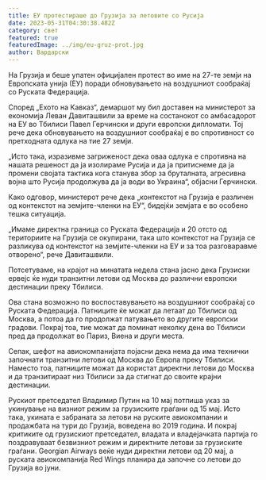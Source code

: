 ```yaml
---
title: ЕУ протестираше до Грузија за летовите со Русија
date: 2023-05-31T04:30:38.482Z
category: свет
featured: true
featuredImage: ../img/eu-gruz-prot.jpg
author: Вардарски
---
```

На Грузија и беше упатен официјален протест во име на 27-те земји на Европската унија (ЕУ) поради обновувањето на воздушниот сообраќај со Руската Федерација.

Според „Ехото на Кавказ“, демаршот му бил доставен на министерот за економија Леван Давиташвили за време на состанокот со амбасадорот на ЕУ во Тбилиси Павел Герчински и други европски дипломати. Тој рече дека обновувањето на воздушниот сообраќај е во спротивност со претходната одлука на тие 27 земји.

„Исто така, изразивме загриженост дека оваа одлука е спротивна на нашата решеност да ја изолираме Русија и да ја притиснеме да ја промени својата тактика кога станува збор за бруталната, агресивна војна што Русија продолжува да ја води во Украина“, објасни Герчински.

Како одговор, министерот рече дека „контекстот на Грузија е различен од контекстот на земјите-членки на ЕУ“, бидејќи земјата е во особено тешка ситуација.

„Имаме директна граница со Руската Федерација и 20 отсто од териториите на Грузија се окупирани, така што контекстот на Грузија се разликува од контекстот на земјите-членки на ЕУ и за тоа разговаравме отворено“, рече Давиташвили.

Потсетуваме, на крајот на минатата недела стана јасно дека Грузиски ервејс ќе нуди транзитни летови од Москва до различни европски дестинации преку Тбилиси.

Ова стана возможно по воспоставувањето на воздушниот сообраќај со Руската Федерација. Патниците ќе можат да летаат до Тбилиси од Москва, а потоа да го продолжат патувањето во другите европски градови. Покрај тоа, тие можат да поминат неколку дена во Тбилиси пред да продолжат во Париз, Виена и други места.

Сепак, шефот на авиокомпанијата појасни дека нема да има технички започнати транзитни летови од Москва до Европа преку Тбилиси. Наместо тоа, патниците можат да користат директни летови до Москва и да транзитираат низ Тбилиси за да стигнат до своите крајни дестинации.

Рускиот претседател Владимир Путин на 10 мај потпиша указ за укинување на визниот режим за грузиските граѓани од 15 мај. Исто така, укината е забраната за летови на руските авиокомпании и продажбата на тури до Грузија, воведена во 2019 година. И покрај критиките од грузискиот претседател, владата и владејачката партија го поздравуваат безвизниот режим и директните летови за грузиските граѓани. Georgian Airways веќе нуди директни летови од 20 мај, а руската авиокомпанија Red Wings планира да започне со летови до Грузија во јуни.